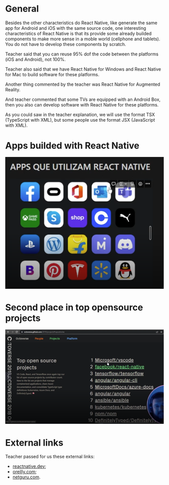 # General

Besides the other characteristics do React Native, like generate the same app for Android and iOS with the same source code, one interesting characteristics of React Native is that its provide some already builded components to make more sense in a moble world (cellphone and tablets). You do not have to develop these components by scratch.

Teacher said that you can reuse 95% dof the code between the platforms (iOS and Android), not 100%.

Teacher also said that we have React Native for Windows and React Native for Mac to build software for these platforms.

Another thing commented by the teacher was React Native for Augmented Reality.

And teacher commented that some TVs are equipped with an Android Box, then you also can develop software with React Native for these platforms.

As you could saw in the teacher explanation, we will use the format TSX (TypeScript with XML), but some people use the format JSX (JavaScript with XML).


# Apps builded with React Native

![apps builded with React Native](images/apps-builded-with-react-native.png)


# Second place in top opensource projects

![second place](images/second-place.png)









# External links

Teacher passed for us these external links:

- [reactnative.dev](https://reactnative.dev/);
- [oreilly.com](https://www.oreilly.com/library/view/learning-react-native/9781491929049/ch01.html);
- [netguru.com](https://www.netguru.com/glossary/react-native).
